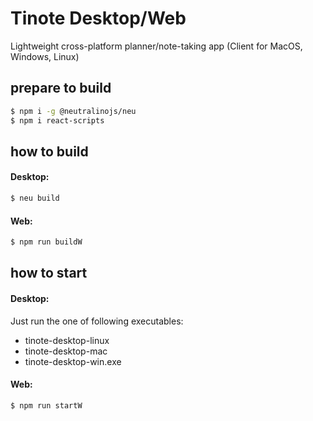 # Tinote Desktop/Web

Lightweight cross-platform planner/note-taking app (Client for MacOS, Windows, Linux)

## prepare to build

```bash
$ npm i -g @neutralinojs/neu
$ npm i react-scripts
```

## how to build

#### Desktop:
```bash
$ neu build
```

#### Web:
```bash
$ npm run buildW
```

## how to start

#### Desktop:
Just run the one of following executables:
- tinote-desktop-linux
- tinote-desktop-mac
- tinote-desktop-win.exe

#### Web:
```bash
$ npm run startW
```
